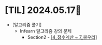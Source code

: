 # [TIL] 2024.05.17🐾

* [알고리즘 풀기]
    * Infearn 알고리즘 강의 문제 
        * Section2 - [[4_점수계산 ~ 7_봉우리]](https://github.com/SOOYEONIU/CodingTest/tree/main/Study/section2)
